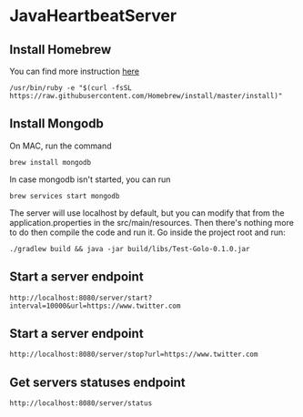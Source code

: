 # JavaHeartbeatServer

## Install Homebrew

You can find more instruction [here](https://brew.sh/)

```
/usr/bin/ruby -e "$(curl -fsSL https://raw.githubusercontent.com/Homebrew/install/master/install)"
```

## Install Mongodb
On MAC, run the command
```
brew install mongodb
```
In case mongodb isn't started, you can run
```
brew services start mongodb
```

The server will use localhost by default, but you can modify that from the application.properties in the src/main/resources. Then there's nothing more to do then compile the code and run it. Go inside the project root and run:

```
./gradlew build && java -jar build/libs/Test-Golo-0.1.0.jar
```

## Start a server endpoint

```
http://localhost:8080/server/start?interval=10000&url=https://www.twitter.com
```

## Start a server endpoint

```
http://localhost:8080/server/stop?url=https://www.twitter.com
```

## Get servers statuses endpoint

```
http://localhost:8080/server/status
```
